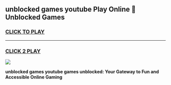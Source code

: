 
## unblocked games youtube Play Online 👋 Unblocked Games
<h3>
<a href="https://premium.freeplayer.one?title=unblocked_games_youtube&ref=19F">CLICK TO PLAY</a></h3>
<hr>

<h3>
<a href="https://premium.freeplayer.one?title=unblocked_games_youtube&ref=19F">CLICK 2 PLAY</a>
  
</h3>

<a href="https://premium.freeplayer.one?title=unblocked_games_youtube&ref=19F"><img src="https://clearcache.store/games.png"></a>


**unblocked games youtube games unblocked: Your Gateway to Fun and Accessible Online Gaming**

